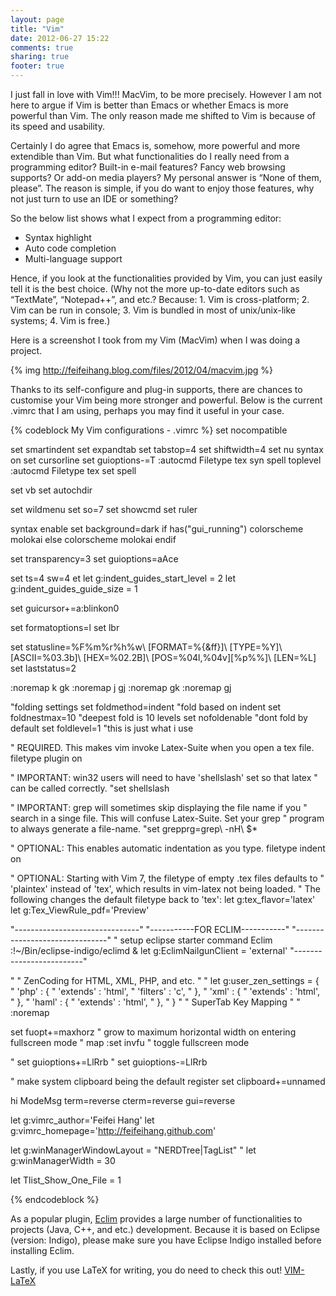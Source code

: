 ```yaml
---
layout: page
title: "Vim"
date: 2012-06-27 15:22
comments: true
sharing: true
footer: true
---
```

I just fall in love with Vim!!! MacVim, to be more precisely. However I am not here to argue if Vim is better than Emacs or whether Emacs is more powerful than Vim. The only reason made me shifted to Vim is because of its speed and usability.

Certainly I do agree that Emacs is, somehow, more powerful and more extendible than Vim. But what functionalities do I really need from a programming editor? Built-in e-mail features? Fancy web browsing supports? Or add-on media players? My personal answer is “None of them, please”. The reason is simple, if you do want to enjoy those features, why not just turn to use an IDE or something?

So the below list shows what I expect from a programming editor:

- Syntax highlight
- Auto code completion
- Multi-language support

Hence, if you look at the functionalities provided by Vim, you can just easily tell it is the best choice. (Why not the more up-to-date editors such as “TextMate”, “Notepad++”, and etc.? Because: 1. Vim is cross-platform; 2. Vim can be run in console; 3. Vim is bundled in most of unix/unix-like systems; 4. Vim is free.)

Here is a screenshot I took from my Vim (MacVim) when I was doing a project.

{% img http://feifeihang.blog.com/files/2012/04/macvim.jpg %}

Thanks to its self-configure and plug-in supports, there are chances to customise your Vim being more stronger and powerful. Below is the current .vimrc that I am using, perhaps you may find it useful in your case.

{% codeblock My Vim configurations - .vimrc %}
set nocompatible

set smartindent
set expandtab
set tabstop=4
set shiftwidth=4
set nu
syntax on
set cursorline
set guioptions-=T
:autocmd Filetype tex syn spell toplevel
:autocmd Filetype tex set spell

set vb
set autochdir

set wildmenu
set so=7
set showcmd
set ruler

syntax enable
set background=dark
if has("gui_running")
    colorscheme molokai
else
    colorscheme molokai
endif

set transparency=3
set guioptions=aAce

set ts=4 sw=4 et
let g:indent_guides_start_level = 2
let g:indent_guides_guide_size = 1

set guicursor+=a:blinkon0

set formatoptions=l
set lbr

set statusline=%F%m%r%h%w\ [FORMAT=%{&ff}]\ [TYPE=%Y]\ [ASCII=\%03.3b]\ [HEX=\%02.2B]\ [POS=%04l,%04v][%p%%]\ [LEN=%L]
set laststatus=2

:noremap <buffer> <silent> k gk
:noremap <buffer> <silent> j gj
:noremap <Up> gk
:noremap <Down> gj

"folding settings
set foldmethod=indent   "fold based on indent
set foldnestmax=10      "deepest fold is 10 levels
set nofoldenable        "dont fold by default
set foldlevel=1         "this is just what i use


" REQUIRED. This makes vim invoke Latex-Suite when you open a tex file.
filetype plugin on

" IMPORTANT: win32 users will need to have 'shellslash' set so that latex
" can be called correctly.
"set shellslash

" IMPORTANT: grep will sometimes skip displaying the file name if you
" search in a singe file. This will confuse Latex-Suite. Set your grep
" program to always generate a file-name.
"set grepprg=grep\ -nH\ $*

" OPTIONAL: This enables automatic indentation as you type.
filetype indent on

" OPTIONAL: Starting with Vim 7, the filetype of empty .tex files defaults to
" 'plaintex' instead of 'tex', which results in vim-latex not being loaded.
" The following changes the default filetype back to 'tex':
let g:tex_flavor='latex'
let g:Tex_ViewRule_pdf='Preview'

"-------------------------------"
"-----------FOR ECLIM-----------"
"-------------------------------"
" setup eclipse starter
command Eclim :!~/Bin/eclipse-indigo/eclimd &
let g:EclimNailgunClient = 'external'
"------------<eclim>-------------"

" " ZenCoding for HTML, XML, PHP, and etc. "
" let g:user_zen_settings = {
" 'php' : {
" 'extends' : 'html',
" 'filters' : 'c',
" },
" 'xml' : {
" 'extends' : 'html',
" },
" 'haml' : {
" 'extends' : 'html',
" },
" }
" 
" SuperTab Key Mapping "
" :noremap <C-Tab> <C-P>

set fuopt+=maxhorz " grow to maximum horizontal width on entering fullscreen mode
" map :set invfu " toggle fullscreen mode

" set guioptions+=LlRrb
" set guioptions-=LlRrb

" make system clipboard being the default register
set clipboard+=unnamed

hi ModeMsg term=reverse cterm=reverse gui=reverse 

let g:vimrc_author='Feifei Hang' 
let g:vimrc_homepage='http://feifeihang.github.com' 

let g:winManagerWindowLayout = "NERDTree|TagList"
" let g:winManagerWidth = 30

let Tlist_Show_One_File = 1

{% endcodeblock %}

As a popular plugin, [Eclim](http://eclim.org/) provides a large number of functionalities to projects (Java, C++, and etc.) development. Because it is based on Eclipse (version: Indigo), please make sure you have Eclipse Indigo installed before installing Eclim.

Lastly, if you use LaTeX for writing, you do need to check this out! [VIM-LaTeX](http://vim-latex.sourceforge.net/)

